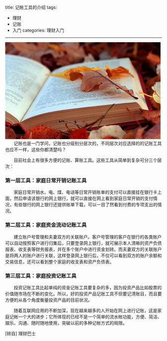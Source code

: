 title: 记帐工具的介绍
tags: 
  - 理财 
  - 记账
  - 入门
categories: 理财入门
---
![07](/static/images/books/07.jpg)
&#160; &#160; &#160; &#160;记账也是一门学问，记账也分级别分层次的，不同层次对应选择的的记账工具也应不一样，这些你都清楚吗？
<!-- more -->
&#160; &#160; &#160; &#160;目前社会上有很多方便的记账、算账工具。这些工具从简单到复杂可分三个层次：


### 第一层工具：家庭日常开销记账工具


&#160; &#160; &#160; &#160;家庭日常开销水、电、煤、电话等日常开销账单的支付可以直接挂在银行卡上面，然后申请该银行的网上银行，就可以直接在网上看到家庭日常开销的支付情况，有些银行的网上银行还提供账单下载，可以一目了然看到付费的专项支出的情况。


### 第二层工具：家庭资金流动记账工具


&#160; &#160; &#160; &#160;建立账户号管理和夫妻双方的关联账户。客户号管理的客户在银行的各类账户可以自动按照客户进行归集后，只要登录网上银行，就可展示本人清晰的资产负债报表、收支表等财务报表，并在多个账户中进行资金划转。而夫妻双方的关联账户是将两人的账户进行关联，这样登录网上银行后，不仅可以看到双方的账户余额和交易信息，还可以看到整个家庭的收支表和资产负债表。


### 第三层工具：家庭投资记账工具


&#160; &#160; &#160; &#160;投资记账工具比起单纯的资金记账工具要复杂的多，因为投资产品比如股票的价值随市场在不断的变化。所以，好的投资产品记账工具不但要记清账目，而且要方便的从各个角度衡量投资产品的目前状况。


&#160; &#160; &#160; &#160;随着互联网应用的不断加深，现在越来越多的人开始在网上进行记账，这是家庭记帐一个大的进步；它所体现的已经不是一个简单的流水帐功能，方便、简洁、娱乐、沟通、随时随地使用，突破以前的多种记帐方式的局限。

[转自] 理财巴士